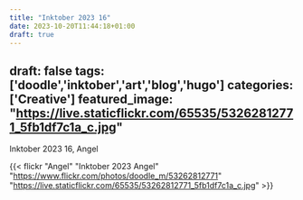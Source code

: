 ```yaml
---
title: "Inktober 2023 16"
date: 2023-10-20T11:44:18+01:00
draft: true
---
```

draft: false
tags: ['doodle','inktober','art','blog','hugo']
categories: ['Creative']
featured_image: "https://live.staticflickr.com/65535/53262812771_5fb1df7c1a_c.jpg"
---

Inktober 2023 16, Angel


{{< flickr "Angel"
           "Inktober 2023 Angel"
           "https://www.flickr.com/photos/doodle_m/53262812771"
           "https://live.staticflickr.com/65535/53262812771_5fb1df7c1a_c.jpg" >}}

